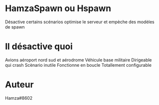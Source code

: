 # HamzaSpawn ou Hspawn
Désactive certains scénarios optimise le serveur et empèche des modèles de spawn

# Il désactive quoi 
Avions aéroport nord sud et aérodrome
Véhicule base militaire
Dirigeable qui crash
Scènario inutile
Fonctionne en boucle
Totallement configurable

# Auteur 
Hamza#8602

